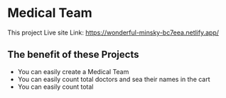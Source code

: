 # Medical Team

This project Live site Link: https://wonderful-minsky-bc7eea.netlify.app/

## The benefit of these Projects

- You can easily create a Medical Team
- You can easily count total doctors and sea their names in the cart
- You can easily count total
